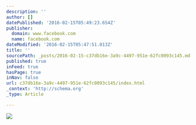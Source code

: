```yaml
---
description: ''
author: []
datePublished: '2016-02-15T05:49:23.654Z'
publisher:
  domain: www.facebook.com
  name: facebook.com
dateModified: '2016-02-15T05:47:51.013Z'
title: ''
sourcePath: _posts/2016-02-15-c37db16e-3a9c-4497-951e-62fc0093c145.md
published: true
inFeed: true
hasPage: true
inNav: false
url: c37db16e-3a9c-4497-951e-62fc0093c145/index.html
_context: 'http://schema.org'
_type: Article

---
```

![](https://scontent-lhr3-1.xx.fbcdn.net/hphotos-xap1/v/t1.0-9/12274356_1520621578251023_175714314773798676_n.jpg?oh=9b94999a7e817ac673e064ccdd04f71e&oe=576CDEEB)